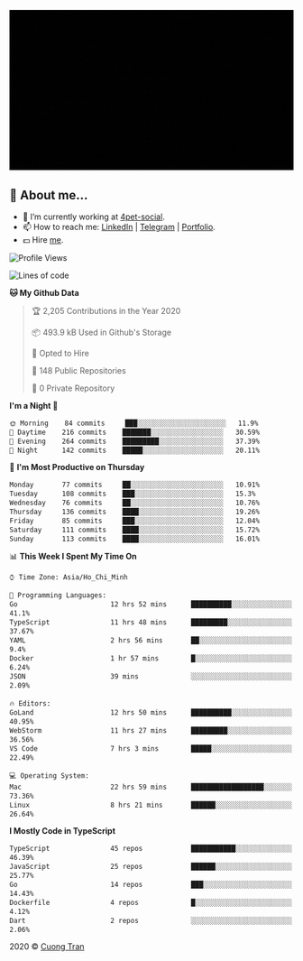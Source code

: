 ![banner](https://raw.githubusercontent.com/103cuong/103cuong/master/banner.gif)

## 🦄 About me...

- 🚀 I’m currently working at [4pet-social](https://github.com/4pet-social).
- 📫 How to reach me: [LinkedIn](https://linkedin.com/in/103cuong) | [Telegram](https://t.me/cuong103) | [Portfolio](https://103cuong.github.io/).
- 💵 Hire [me](mailto:103cuong@gmail.com).

<!--START_SECTION:waka-->
![Profile Views](http://img.shields.io/badge/Profile%20Views-13-blue)

![Lines of code](https://img.shields.io/badge/From%20Hello%20World%20I%27ve%20Written-17.6%20million%20lines%20of%20code-blue)

**🐱 My Github Data** 

> 🏆 2,205 Contributions in the Year 2020
 > 
> 📦 493.9 kB Used in Github's Storage 
 > 
> 💼 Opted to Hire
 > 
> 📜 148 Public Repositories
 > 
> 🔑 0 Private Repository 
 > 
**I'm a Night 🦉** 

```text
🌞 Morning    84 commits     ███░░░░░░░░░░░░░░░░░░░░░░   11.9% 
🌆 Daytime    216 commits    ███████░░░░░░░░░░░░░░░░░░   30.59% 
🌃 Evening    264 commits    █████████░░░░░░░░░░░░░░░░   37.39% 
🌙 Night      142 commits    █████░░░░░░░░░░░░░░░░░░░░   20.11%

```
📅 **I'm Most Productive on Thursday** 

```text
Monday       77 commits     ██░░░░░░░░░░░░░░░░░░░░░░░   10.91% 
Tuesday      108 commits    ███░░░░░░░░░░░░░░░░░░░░░░   15.3% 
Wednesday    76 commits     ██░░░░░░░░░░░░░░░░░░░░░░░   10.76% 
Thursday     136 commits    ████░░░░░░░░░░░░░░░░░░░░░   19.26% 
Friday       85 commits     ███░░░░░░░░░░░░░░░░░░░░░░   12.04% 
Saturday     111 commits    ████░░░░░░░░░░░░░░░░░░░░░   15.72% 
Sunday       113 commits    ████░░░░░░░░░░░░░░░░░░░░░   16.01%

```


📊 **This Week I Spent My Time On** 

```text
⌚︎ Time Zone: Asia/Ho_Chi_Minh

💬 Programming Languages: 
Go                       12 hrs 52 mins      ██████████░░░░░░░░░░░░░░░   41.1% 
TypeScript               11 hrs 48 mins      █████████░░░░░░░░░░░░░░░░   37.67% 
YAML                     2 hrs 56 mins       ██░░░░░░░░░░░░░░░░░░░░░░░   9.4% 
Docker                   1 hr 57 mins        █░░░░░░░░░░░░░░░░░░░░░░░░   6.24% 
JSON                     39 mins             ░░░░░░░░░░░░░░░░░░░░░░░░░   2.09%

🔥 Editors: 
GoLand                   12 hrs 50 mins      ██████████░░░░░░░░░░░░░░░   40.95% 
WebStorm                 11 hrs 27 mins      █████████░░░░░░░░░░░░░░░░   36.56% 
VS Code                  7 hrs 3 mins        █████░░░░░░░░░░░░░░░░░░░░   22.49%

💻 Operating System: 
Mac                      22 hrs 59 mins      ██████████████████░░░░░░░   73.36% 
Linux                    8 hrs 21 mins       ██████░░░░░░░░░░░░░░░░░░░   26.64%

```

**I Mostly Code in TypeScript** 

```text
TypeScript               45 repos            ███████████░░░░░░░░░░░░░░   46.39% 
JavaScript               25 repos            ██████░░░░░░░░░░░░░░░░░░░   25.77% 
Go                       14 repos            ███░░░░░░░░░░░░░░░░░░░░░░   14.43% 
Dockerfile               4 repos             █░░░░░░░░░░░░░░░░░░░░░░░░   4.12% 
Dart                     2 repos             ░░░░░░░░░░░░░░░░░░░░░░░░░   2.06%

```



<!--END_SECTION:waka-->

2020 © [Cuong Tran](https://github.com/103cuong)

